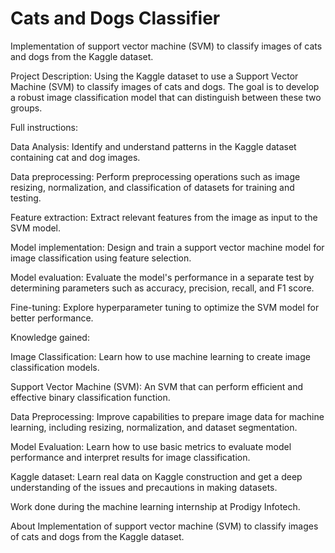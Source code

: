 # Cats and Dogs Classifier

Implementation of support vector machine (SVM) to classify images of cats and dogs from the Kaggle dataset.

Project Description: Using the Kaggle dataset to use a Support Vector Machine (SVM) to classify images of cats and dogs. The goal is to develop a robust image classification model that can distinguish between these two groups.

Full instructions:

Data Analysis: Identify and understand patterns in the Kaggle dataset containing cat and dog images.

Data preprocessing: Perform preprocessing operations such as image resizing, normalization, and classification of datasets for training and testing.

Feature extraction: Extract relevant features from the image as input to the SVM model.

Model implementation: Design and train a support vector machine model for image classification using feature selection.

Model evaluation: Evaluate the model's performance in a separate test by determining parameters such as accuracy, precision, recall, and F1 score.

Fine-tuning: Explore hyperparameter tuning to optimize the SVM model for better performance.

Knowledge gained:

Image Classification: Learn how to use machine learning to create image classification models.

Support Vector Machine (SVM): An SVM that can perform efficient and effective binary classification function.

Data Preprocessing: Improve capabilities to prepare image data for machine learning, including resizing, normalization, and dataset segmentation.

Model Evaluation: Learn how to use basic metrics to evaluate model performance and interpret results for image classification.

Kaggle dataset: Learn real data on Kaggle construction and get a deep understanding of the issues and precautions in making datasets.

Work done during the machine learning internship at Prodigy Infotech.

About
Implementation of support vector machine (SVM) to classify images of cats and dogs from the Kaggle dataset.
